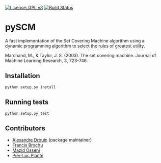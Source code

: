 [![License: GPL v3](https://img.shields.io/badge/License-GPL%20v3-blue.svg)](http://www.gnu.org/licenses/gpl-3.0)
[![Build Status](https://travis-ci.org/aldro61/pyscm.svg?branch=master)](https://travis-ci.org/aldro61/pyscm)

# pySCM

A fast implementation of the Set Covering Machine algorithm using a dynamic programming algorithm to select the rules of greatest utility.

Marchand, M., & Taylor, J. S. (2003). The set covering machine. Journal of Machine Learning Research, 3, 723–746.


## Installation
``` 
python setup.py install
```

## Running tests
```
python setup.py test
```

## Contributors
 * [Alexandre Drouin](https://github.com/aldro61) (package maintainer)
 * [Francis Brochu](https://github.com/PhrankBrochu)
 * [Mazid Osseni](https://github.com/dizam92)
 * [Pier-Luc Plante](https://github.com/plpla)

